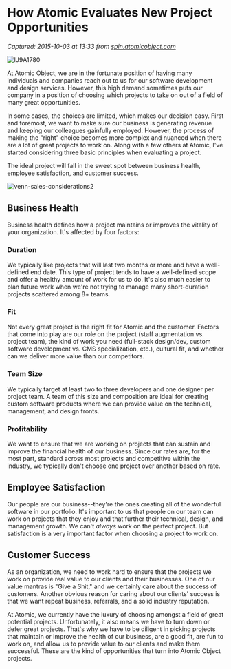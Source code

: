 # How Atomic Evaluates New Project Opportunities

_Captured: 2015-10-03 at 13:33 from [spin.atomicobject.com](http://spin.atomicobject.com/2015/09/29/how-atomic-evaluates-new-project-opportunities/)_

![IJ9A1780](http://d1u2s20mo6at4b.cloudfront.net/wp-content/uploads/IJ9A1780.jpg)

At Atomic Object, we are in the fortunate position of having many individuals and companies reach out to us for our software development and design services. However, this high demand sometimes puts our company in a position of choosing which projects to take on out of a field of many great opportunities.

In some cases, the choices are limited, which makes our decision easy. First and foremost, we want to make sure our business is generating revenue and keeping our colleagues gainfully employed. However, the process of making the "right" choice becomes more complex and nuanced when there are a lot of great projects to work on. Along with a few others at Atomic, I've started considering three basic principles when evaluating a project.

The ideal project will fall in the sweet spot between business health, employee satisfaction, and customer success.

![venn-sales-considerations2](http://d1u2s20mo6at4b.cloudfront.net/wp-content/uploads/venn-sales-considerations2.png)

## Business Health

Business health defines how a project maintains or improves the vitality of your organization. It's affected by four factors:

### Duration

We typically like projects that will last two months or more and have a well-defined end date. This type of project tends to have a well-defined scope and offer a healthy amount of work for us to do. It's also much easier to plan future work when we're not trying to manage many short-duration projects scattered among 8+ teams.

### Fit

Not every great project is the right fit for Atomic and the customer. Factors that come into play are our role on the project (staff augmentation vs. project team), the kind of work you need (full-stack design/dev, custom software development vs. CMS specialization, etc.), cultural fit, and whether can we deliver more value than our competitors.

### Team Size

We typically target at least two to three developers and one designer per project team. A team of this size and composition are ideal for creating custom software products where we can provide value on the technical, management, and design fronts.

### Profitability

We want to ensure that we are working on projects that can sustain and improve the financial health of our business. Since our rates are, for the most part, standard across most projects and competitive within the industry, we typically don't choose one project over another based on rate.

## Employee Satisfaction

Our people are our business--they're the ones creating all of the wonderful software in our portfolio. It's important to us that people on our team can work on projects that they enjoy and that further their technical, design, and management growth. We can't _always_ work on the perfect project. But satisfaction is a very important factor when choosing a project to work on.

## Customer Success

As an organization, we need to work hard to ensure that the projects we work on provide real value to our clients and their businesses. One of our value mantras is "Give a Shit," and we certainly care about the success of customers. Another obvious reason for caring about our clients' success is that we want repeat business, referrals, and a solid industry reputation.

At Atomic, we currently have the luxury of choosing amongst a field of great potential projects. Unfortunately, it also means we have to turn down or defer great projects. That's why we have to be diligent in picking projects that maintain or improve the health of our business, are a good fit, are fun to work on, and allow us to provide value to our clients and make them successful. These are the kind of opportunities that turn into Atomic Object projects.
